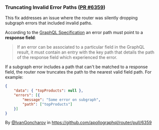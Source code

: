 ### Truncating Invalid Error Paths ([PR #6359](https://github.com/apollographql/router/pull/6359))

This fix addresses an issue where the router was silently dropping subgraph errors that included invalid paths.
 
According to the [GraphQL Specification](https://spec.graphql.org/draft/#sel-GAPHRPHCAACCpC8-T) an error path must point to a **response field**:
> If an error can be associated to a particular field in the GraphQL result, it must contain an entry with the key path that details the path of the response field which experienced the error.

If a subgraph error includes a path that can't be matched to a response field, the router now truncates the path to the nearest valid field path. For example:
```json
{
    "data": { "topProducts": null },
    "errors": [{
        "message": "Some error on subgraph",
        "path": ["topProducts"]
    }]
}
```

By [@IvanGoncharov](https://github.com/IvanGoncharov) in https://github.com/apollographql/router/pull/6359
